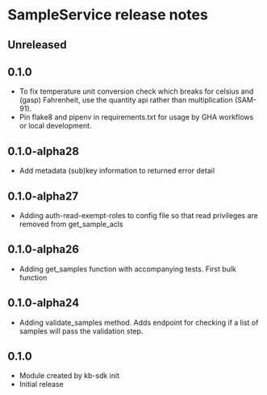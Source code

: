 # SampleService release notes

## Unreleased

## 0.1.0

* To fix temperature unit conversion check which breaks for celsius and (gasp) Fahrenheit,
  use the quantity api rather than multiplication (SAM-91).
* Pin flake8 and pipenv in requirements.txt for usage by GHA workflows or local development.

## 0.1.0-alpha28

* Add metadata (sub)key information to returned error detail

## 0.1.0-alpha27

* Adding auth-read-exempt-roles to config file so that read privileges are removed from get_sample_acls

## 0.1.0-alpha26

* Adding get_samples function with accompanying tests. First bulk function

## 0.1.0-alpha24

* Adding validate_samples method. Adds endpoint for checking if a list of samples will pass the validation step.

## 0.1.0

* Module created by kb-sdk init
* Initial release
